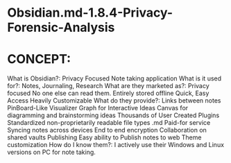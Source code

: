 # Obsidian.md-1.8.4-Privacy-Forensic-Analysis

<h1>CONCEPT:</h1>
What is Obsidian?: 
Privacy Focused Note taking application
What is it used for?: 
Notes, Journaling, Research
What are they marketed as?: 
Privacy focused
No one else can read them.
Entirely stored offline
Quick, Easy Access
Heavily Customizable
What do they provide?: 
Links between notes
PinBoard-Like Visualizer Graph for Interactive Ideas
Canvas for diagramming and brainstorming ideas
Thousands of User Created Plugins
Standardized non-proprietarily readable file types .md
Paid-for service
Syncing notes across devices
End to end encryption
Collaboration on shared vaults
Publishing
Easy ability to Publish notes to web
Theme customization
How do I know them?: 
I actively use their Windows and Linux versions on PC for note taking.
